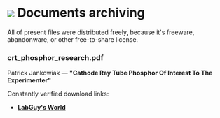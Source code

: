 # ![](https://win98icons.alexmeub.com/icons/png/document-0.png) Documents archiving
All of present files were distributed freely, because it's freeware, abandonware, or other free-to-share license.

### crt_phosphor_research.pdf
Patrick Jankowiak — **"Cathode Ray Tube Phosphor Of Interest To The Experimenter"**

Constantly verified download links:<br>
* [**LabGuy's World**](https://www.labguysworld.com/crt_phosphor_research.pdf)
